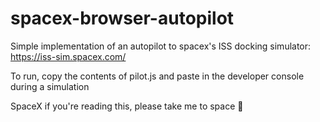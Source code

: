 # spacex-browser-autopilot

Simple implementation of an autopilot to spacex's ISS docking simulator: https://iss-sim.spacex.com/

To run, copy the contents of pilot.js and paste in the developer console during a simulation

SpaceX if you're reading this, please take me to space 🚀
